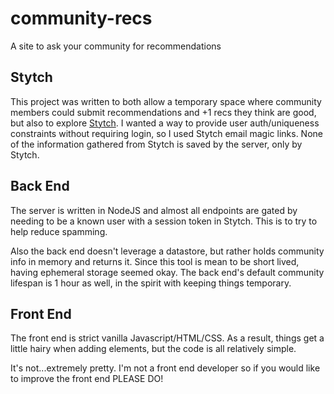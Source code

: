 # community-recs
A site to ask your community for recommendations

## Stytch
This project was written to both allow a temporary space where community members could submit recommendations and +1 recs they think are good, but also to explore [Stytch](https://stytch.com/). I wanted a way to provide user auth/uniqueness constraints without requiring login, so I used Stytch email magic links. None of the information gathered from Stytch is saved by the server, only by Stytch.

## Back End
The server is written in NodeJS and almost all endpoints are gated by needing to be a known user with a session token in Stytch. This is to try to help reduce spamming.

Also the back end doesn't leverage a datastore, but rather holds community info in memory and returns it. Since this tool is mean to be short lived, having ephemeral storage seemed okay. The back end's default community lifespan is 1 hour as well, in the spirit with keeping things temporary.

## Front End
The front end is strict vanilla Javascript/HTML/CSS. As a result, things get a little hairy when adding elements, but the code is all relatively simple.

It's not...extremely pretty. I'm not a front end developer so if you would like to improve the front end PLEASE DO!